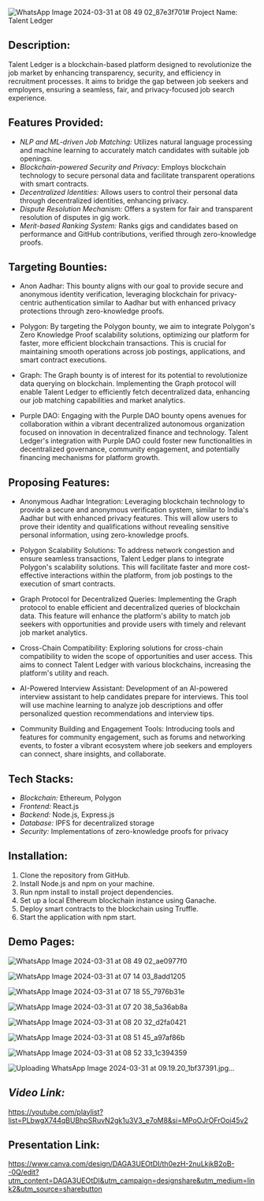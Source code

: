 ![WhatsApp Image 2024-03-31 at 08 49 02_87e3f701](https://github.com/vmmuthu31/TalentLedger/assets/111454596/12863c3b-2e7c-451d-988e-2fbe8b7a902a)# Project Name: Talent Ledger

## Description:
Talent Ledger is a blockchain-based platform designed to revolutionize the job market by enhancing transparency, security, and efficiency in recruitment processes. It aims to bridge the gap between job seekers and employers, ensuring a seamless, fair, and privacy-focused job search experience.

## Features Provided:
- *NLP and ML-driven Job Matching:* Utilizes natural language processing and machine learning to accurately match candidates with suitable job openings.
- *Blockchain-powered Security and Privacy:* Employs blockchain technology to secure personal data and facilitate transparent operations with smart contracts.
- *Decentralized Identities:* Allows users to control their personal data through decentralized identities, enhancing privacy.
- *Dispute Resolution Mechanism:* Offers a system for fair and transparent resolution of disputes in gig work.
- *Merit-based Ranking System:* Ranks gigs and candidates based on performance and GitHub contributions, verified through zero-knowledge proofs.

## Targeting Bounties:

- Anon Aadhar: This bounty aligns with our goal to provide secure and anonymous identity verification, leveraging blockchain for privacy-centric authentication similar to Aadhar but with enhanced privacy protections through zero-knowledge proofs.

- Polygon: By targeting the Polygon bounty, we aim to integrate Polygon's Zero Knowledge Proof scalability solutions, optimizing our platform for faster, more efficient blockchain transactions. This is crucial for maintaining smooth operations across job postings, applications, and smart contract executions.

- Graph: The Graph bounty is of interest for its potential to revolutionize data querying on blockchain. Implementing the Graph protocol will enable Talent Ledger to efficiently fetch decentralized data, enhancing our job matching capabilities and market analytics.

- Purple DAO: Engaging with the Purple DAO bounty opens avenues for collaboration within a vibrant decentralized autonomous organization focused on innovation in decentralized finance and technology. Talent Ledger's integration with Purple DAO could foster new functionalities in decentralized governance, community engagement, and potentially financing mechanisms for platform growth.

## Proposing Features:
- Anonymous Aadhar Integration: Leveraging blockchain technology to provide a secure and anonymous verification system, similar to India's Aadhar but with enhanced privacy features. This will allow users to prove their identity and qualifications without revealing sensitive personal information, using zero-knowledge proofs.

- Polygon Scalability Solutions: To address network congestion and ensure seamless transactions, Talent Ledger plans to integrate Polygon's scalability solutions. This will facilitate faster and more cost-effective interactions within the platform, from job postings to the execution of smart contracts.

- Graph Protocol for Decentralized Queries: Implementing the Graph protocol to enable efficient and decentralized queries of blockchain data. This feature will enhance the platform's ability to match job seekers with opportunities and provide users with timely and relevant job market analytics.

- Cross-Chain Compatibility: Exploring solutions for cross-chain compatibility to widen the scope of opportunities and user access. This aims to connect Talent Ledger with various blockchains, increasing the platform's utility and reach.

- AI-Powered Interview Assistant: Development of an AI-powered interview assistant to help candidates prepare for interviews. This tool will use machine learning to analyze job descriptions and offer personalized question recommendations and interview tips.

- Community Building and Engagement Tools: Introducing tools and features for community engagement, such as forums and networking events, to foster a vibrant ecosystem where job seekers and employers can connect, share insights, and collaborate.

## Tech Stacks:
- *Blockchain:* Ethereum, Polygon
- *Frontend:* React.js
- *Backend:* Node.js, Express.js
- *Database:* IPFS for decentralized storage
- *Security:* Implementations of zero-knowledge proofs for privacy

## Installation:
1. Clone the repository from GitHub.
2. Install Node.js and npm on your machine.
3. Run npm install to install project dependencies.
4. Set up a local Ethereum blockchain instance using Ganache.
5. Deploy smart contracts to the blockchain using Truffle.
6. Start the application with npm start.

## Demo Pages:

![WhatsApp Image 2024-03-31 at 08 49 02_ae0977f0](https://github.com/vmmuthu31/TalentLedger/assets/111454596/e8925aba-3eb7-404f-9172-0913d13bdd66)

![WhatsApp Image 2024-03-31 at 07 14 03_8add1205](https://github.com/vmmuthu31/TalentLedger/assets/111454596/9cdbcf49-8a73-42c4-8fef-68dccb001331)

![WhatsApp Image 2024-03-31 at 07 18 55_7976b31e](https://github.com/vmmuthu31/TalentLedger/assets/111454596/7ff560c8-48d1-41af-8084-5e7ee8f5ff49)

![WhatsApp Image 2024-03-31 at 07 20 38_5a36ab8a](https://github.com/vmmuthu31/TalentLedger/assets/111454596/8294926c-b071-46ef-aab5-79e3deb91c36)

![WhatsApp Image 2024-03-31 at 08 20 32_d2fa0421](https://github.com/vmmuthu31/TalentLedger/assets/111454596/74a56be6-13dc-447e-9c97-507c711eea9c)

![WhatsApp Image 2024-03-31 at 08 51 45_a97af86b](https://github.com/vmmuthu31/TalentLedger/assets/111454596/7433cc0c-cdf6-4e46-9d14-d25d01b3df0f)

![WhatsApp Image 2024-03-31 at 08 52 33_1c394359](https://github.com/vmmuthu31/TalentLedger/assets/111454596/9c9fb9b9-190e-4a26-9f34-a8a7a0039983)

![Uploading WhatsApp Image 2024-03-31 at 09.19.20_1bf37391.jpg…]()



## *Video Link:*

https://youtube.com/playlist?list=PLbwgX744qBUBhpSRuvN2gk1u3V3_e7oM8&si=MPoOJrOFrOoi45v2

## Presentation Link:

https://www.canva.com/design/DAGA3UEOtDI/th0ezH-2nuLkjkB2oB--0Q/edit?utm_content=DAGA3UEOtDI&utm_campaign=designshare&utm_medium=link2&utm_source=sharebutton

